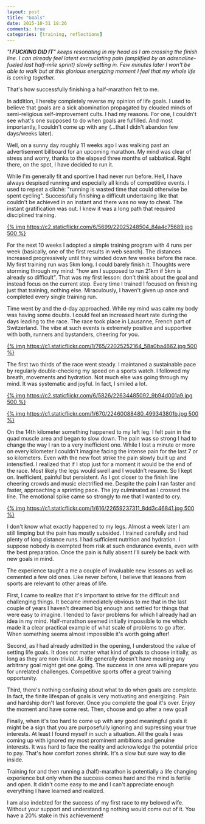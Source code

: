 ```yaml
---
layout: post
title: "Goals"
date: 2015-10-31 18:26
comments: true
categories: [training, reflections]
---
```


*"**I FUCKING DID IT**" keeps resonating in my head as I am crossing the finish line. I can already feel latent excruciating pain (amplified by an adrenaline-fueled last half-mile sprint) slowly setting in. Few minutes later I won't be able to walk but at this glorious energizing moment I feel that my whole life is coming together.*

That's how successfully finishing a half-marathon felt to me.

In addition, I hereby completely reverse my opinion of life goals. I used to believe that goals are a sick abomination propagated by clouded minds of semi-religious self-improvement cults. I had my reasons. For one, I couldn't see what's one supposed to do when goals are fulfilled. And most importantly, I couldn't come up with any (...that I didn't abandon few days/weeks later).

Well, on a sunny day roughly 11 weeks ago I was walking past an advertisement billboard for an upcoming marathon. My mind was clear of stress and worry, thanks to the elapsed three months of sabbatical. Right there, on the spot, I have decided to run it.

While I'm generally fit and sportive I had never run before. Hell, I have always despised running and especially all kinds of competitive events. I used to repeat a cliché: "running is wasted time that could otherwise be spent cycling". Successfully finishing a difficult undertaking like that couldn't be achieved in an instant and there was no way to cheat. The instant gratification was out. I knew it was a long path that required disciplined training.

[{% img https://c2.staticflickr.com/6/5699/22025248504_84a4c75689.jpg 500 %}](https://www.flickr.com/photos/tentaclephotos/22025248504)

For the next 10 weeks I adopted a simple training program with 4 runs per week (basically, one of the first results in web search). The distances increased progressively until they winded down few weeks before the race. My first training run was 5km long. I could barely finish it. Thoughts were storming through my mind: "how am I supposed to run 21km if 5km is already so difficult". That was my first lesson: don't think about the goal and instead focus on the current step. Every time I trained I focused on finishing just that training, nothing else. Miraculously, I haven't given up once and completed every single training run.

Time went by and the d-day approached. While my mind was calm my body was having some doubts. I could feel an increased heart rate during the days leading to the race. The race took place in Lausanne, French part of Switzerland. The vibe at such events is extremely positive and supportive with both, runners and bystanders, cheering for you.

[{% img https://c1.staticflickr.com/1/765/22025252164_58a0ba4662.jpg 500 %}](https://www.flickr.com/photos/tentaclephotos/22025252164)

The first two thirds of the race went steady. I maintaned a sustainable pace by regularly double-checking my speed on a sports watch. I followed my breath, movements and hydration. Not much else was going through my mind. It was systematic and joyful. In fact, I smiled a lot.

[{% img https://c2.staticflickr.com/6/5826/22634485092_9b94d001a9.jpg 500 %}](https://www.flickr.com/photos/tentaclephotos/22634485092)

[{% img https://c1.staticflickr.com/1/670/22460088480_499343801b.jpg 500 %}](https://www.flickr.com/photos/tentaclephotos/22460088480)

On the 14th kilometer something happened to my left leg. I felt pain in the quad muscle area and began to slow down. The pain was so strong I had to change the way I ran to a very inefficient one. While I lost a minute or more on every kilometer I couldn't imagine facing the intense pain for the last 7 or so kilometers. Even with the new foot strike the pain slowly built up and intensified. I realized that if I stop just for a moment it would be the end of the race. Most likely the legs would swell and I wouldn't resume. So I kept on. Inefficient, painful but persistent. As I got closer to the finish line cheering crowds and music electrified me. Despite the pain I ran faster and faster, approaching a sprinting pace. The joy culminated as I crossed the line. The emotional spike came so strongly to me that I wanted to cry.

[{% img https://c1.staticflickr.com/1/616/22659237311_8dd3c46841.jpg 500 %}](https://www.flickr.com/photos/tentaclephotos/22659237311)

I don't know what exactly happened to my legs. Almost a week later I am still limping but the pain has mostly subsided. I trained carefully and had plenty of long distance runs. I had sufficient nutrition and hydration. I suppose nobody is exempted from risk at such endurance events, even with the best preparation. Once the pain is fully absent I'll surely be back with new goals in mind.

The experience taught a me a couple of invaluable new lessons as well as cemented a few old ones. Like never before, I believe that lessons from sports are relevant to other areas of life.

First, I came to realize that it's important to strive for the difficult and challenging things. It became immediately obvious to me that in the last couple of years I haven't dreamed big enough and settled for things that were easy to imagine. I tended to favor problems for which I already had an idea in my mind. Half-marathon seemed initially impossible to me which made it a clear practical example of what scale of problems to go after. When something seems almost impossible it's worth going after!

Second, as I had already admitted in the opening, I understood the value of setting life goals. It does not matter what kind of goals to choose initially, as long as they are non-trivial. As life generally doesn't have meaning any arbitrary goal might get one going. The success in one area will prepare you for unrelated challenges. Competitive sports offer a great training opportunity.

Third, there's nothing confusing about what to do when goals are complete. In fact, the finite lifespan of goals is very motivating and energizing. Pain and hardship don't last forever. Once you complete the goal it's over. Enjoy the moment and have some rest. Then, choose and go after a new goal!

Finally, when it's too hard to come up with any good meaningful goals it might be a sign that you are purposefully ignoring and supressing your true interests. At least I found myself in such a situation. All the goals I was coming up with ignored my most prominent ambitions and genuine interests. It was hard to face the reality and acknowledge the potential price to pay. That's how comfort zones shrink. It's a slow but sure way to die inside.

Training for and then running a (half)-marathon is potentially a life changing experience but only when the success comes hard and the mind is fertile and open. It didn't come easy to me and I can't appreciate enough everything I have learned and realized.

I am also indebted for the success of my first race to my beloved wife. Without your support and understanding nothing would come out of it. You have a 20% stake in this achievement!
